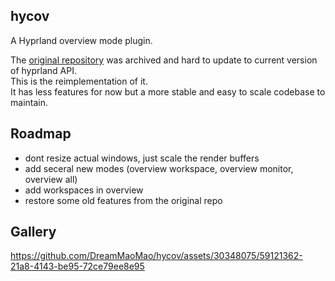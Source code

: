 ## hycov
A Hyprland overview mode plugin.

The [original repository](https://github.com/DreamMaoMao/hycov) was archived and hard to update to current version of hyprland API. <br>
This is the reimplementation of it. <br>
It has less features for now but a more stable and easy to scale codebase to maintain. <br>

## Roadmap
  - dont resize actual windows, just scale the render buffers
  - add seceral new modes (overview workspace, overview monitor, overview all)
  - add workspaces in overview
  - restore some old features from the original repo

## Gallery
https://github.com/DreamMaoMao/hycov/assets/30348075/59121362-21a8-4143-be95-72ce79ee8e95

